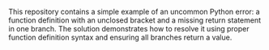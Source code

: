 This repository contains a simple example of an uncommon Python error: a function definition with an unclosed bracket and a missing return statement in one branch. The solution demonstrates how to resolve it using proper function definition syntax and ensuring all branches return a value.